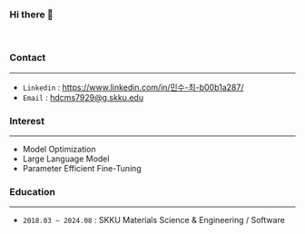 ### Hi there 👋
<br>

### Contact
---
- `Linkedin` : https://www.linkedin.com/in/민수-최-b00b1a287/
- `Email` : hdcms7929@g.skku.edu

<!--
**MSGitt/MSGitt** is a ✨ _special_ ✨ repository because its `README.md` (this file) appears on your GitHub profile.

Here are some ideas to get you started:

- 🔭 I’m currently working on ...
- 🌱 I’m currently learning ...
- 👯 I’m looking to collaborate on ...
- 🤔 I’m looking for help with ...
- 💬 Ask me about ...
- 📫 How to reach me: ...
- 😄 Pronouns: ...
- ⚡ Fun fact: ...
-->

### Interest
---
- Model Optimization
- Large Language Model
- Parameter Efficient Fine-Tuning

### Education
---
- `2018.03 ~ 2024.08` : SKKU Materials Science & Engineering / Software
